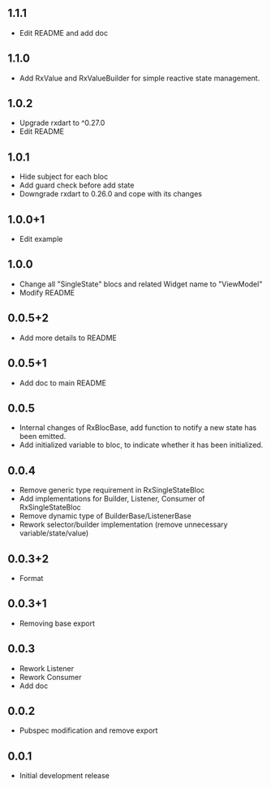 ## 1.1.1

* Edit README and add doc

## 1.1.0

* Add RxValue and RxValueBuilder for simple reactive state management.

## 1.0.2

* Upgrade rxdart to ^0.27.0
* Edit README

## 1.0.1

* Hide subject for each bloc
* Add guard check before add state
* Downgrade rxdart to 0.26.0 and cope with its changes

## 1.0.0+1

* Edit example

## 1.0.0

* Change all "SingleState" blocs and related Widget name to "ViewModel"
* Modify README

## 0.0.5+2

* Add more details to README

## 0.0.5+1

* Add doc to main README

## 0.0.5

* Internal changes of RxBlocBase, add function to notify a new state has
  been emitted.
* Add initialized variable to bloc, to indicate whether it has been initialized.

## 0.0.4

* Remove generic type requirement in RxSingleStateBloc
* Add implementations for Builder, Listener, Consumer of RxSingleStateBloc
* Remove dynamic type of BuilderBase/ListenerBase
* Rework selector/builder implementation (remove unnecessary variable/state/value)

## 0.0.3+2

* Format

## 0.0.3+1

* Removing base export

## 0.0.3

* Rework Listener
* Rework Consumer
* Add doc

## 0.0.2

* Pubspec modification and remove export

## 0.0.1

* Initial development release